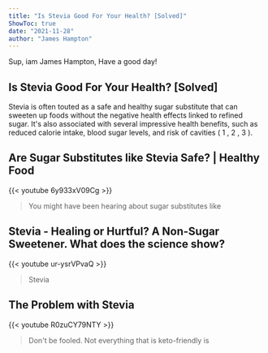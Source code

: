```yaml
---
title: "Is Stevia Good For Your Health? [Solved]"
ShowToc: true 
date: "2021-11-28"
author: "James Hampton" 
---
```


Sup, iam James Hampton, Have a good day!
## Is Stevia Good For Your Health? [Solved]
Stevia is often touted as a safe and healthy sugar substitute that can sweeten up foods without the negative health effects linked to refined sugar. It's also associated with several impressive health benefits, such as reduced calorie intake, blood sugar levels, and risk of cavities ( 1 , 2 , 3 ).

## Are Sugar Substitutes like Stevia Safe? | Healthy Food
{{< youtube 6y933xV09Cg >}}
>You might have been hearing about sugar substitutes like 

## Stevia - Healing or Hurtful? A Non-Sugar Sweetener. What does the science show?
{{< youtube ur-ysrVPvaQ >}}
>Stevia

## The Problem with Stevia
{{< youtube R0zuCY79NTY >}}
>Don't be fooled. Not everything that is keto-friendly is 

